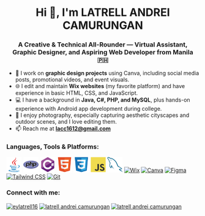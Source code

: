 <h1 align="center">Hi 👋, I'm LATRELL ANDREI CAMURUNGAN</h1>
<h3 align="center">A Creative & Technical All-Rounder — Virtual Assistant, Graphic Designer, and Aspiring Web Developer from Manila 🇵🇭</h3>

- 🎨 I work on **graphic design projects** using Canva, including social media posts, promotional videos, and event visuals.
- 🌐 I edit and maintain **Wix websites** (my favorite platform) and have experience in basic HTML, CSS, and JavaScript.
- 💻 I have a background in **Java, C#, PHP, and MySQL**, plus hands-on experience with Android app development during college.
- 📸 I enjoy photography, especially capturing aesthetic cityscapes and outdoor scenes, and I love editing them.
- 📫 Reach me at **lacc1612@gmail.com**

<h3 align="left">Languages, Tools & Platforms:</h3>
<p align="left">
  <!-- Java -->
  <a href="https://www.java.com" target="_blank"><img src="https://raw.githubusercontent.com/devicons/devicon/master/icons/java/java-original.svg" alt="Java" width="40" height="40"/></a>
  <!-- PHP -->
  <a href="https://www.php.net" target="_blank"><img src="https://raw.githubusercontent.com/devicons/devicon/master/icons/php/php-original.svg" alt="PHP" width="40" height="40"/></a>
  <!-- C# -->
  <a href="https://learn.microsoft.com/en-us/dotnet/csharp/" target="_blank"><img src="https://raw.githubusercontent.com/devicons/devicon/master/icons/csharp/csharp-original.svg" alt="C#" width="40" height="40"/></a>
  <!-- HTML -->
  <a href="https://www.w3schools.com/html/" target="_blank"><img src="https://raw.githubusercontent.com/devicons/devicon/master/icons/html5/html5-original.svg" alt="HTML5" width="40" height="40"/></a>
  <!-- CSS -->
  <a href="https://www.w3schools.com/css/" target="_blank"><img src="https://raw.githubusercontent.com/devicons/devicon/master/icons/css3/css3-original.svg" alt="CSS3" width="40" height="40"/></a>
  <!-- JavaScript -->
  <a href="https://developer.mozilla.org/en-US/docs/Web/JavaScript" target="_blank"><img src="https://raw.githubusercontent.com/devicons/devicon/master/icons/javascript/javascript-original.svg" alt="JavaScript" width="40" height="40"/></a>
  <!-- MySQL -->
  <a href="https://www.mysql.com/" target="_blank"><img src="https://raw.githubusercontent.com/devicons/devicon/master/icons/mysql/mysql-original.svg" alt="MySQL" width="40" height="40"/></a>
  <!-- Wix -->
  <a href="https://www.wix.com/" target="_blank"><img src="https://upload.wikimedia.org/wikipedia/commons/0/0c/Wix_logo.svg" alt="Wix" width="40" height="40"/></a>
  <!-- Canva -->
  <a href="https://www.canva.com/" target="_blank"><img src="https://upload.wikimedia.org/wikipedia/commons/thumb/3/3b/Canva_Logo.png/512px-Canva_Logo.png" alt="Canva" width="40" height="40"/></a>
  <!-- Figma -->
  <a href="https://www.figma.com/" target="_blank"><img src="https://www.vectorlogo.zone/logos/figma/figma-icon.svg" alt="Figma" width="40" height="40"/></a>
  <!-- Tailwind -->
  <a href="https://tailwindcss.com/" target="_blank"><img src="https://www.vectorlogo.zone/logos/tailwindcss/tailwindcss-icon.svg" alt="Tailwind CSS" width="40" height="40"/></a>
  <!-- Git -->
  <a href="https://git-scm.com/" target="_blank"><img src="https://www.vectorlogo.zone/logos/git-scm/git-scm-icon.svg" alt="Git" width="40" height="40"/></a>
</p>

<h3 align="left">Connect with me:</h3>
<p align="left">
<a href="https://twitter.com/eylatrell16" target="blank"><img align="center" src="https://raw.githubusercontent.com/rahuldkjain/github-profile-readme-generator/master/src/images/icons/Social/twitter.svg" alt="eylatrell16" height="30" width="40" /></a>
<a href="https://linkedin.com/in/latrell-andrei-camurungan" target="blank"><img align="center" src="https://raw.githubusercontent.com/rahuldkjain/github-profile-readme-generator/master/src/images/icons/Social/linked-in-alt.svg" alt="latrell andrei camurungan" height="30" width="40" /></a>
<a href="https://fb.com/latrellandrei" target="blank"><img align="center" src="https://raw.githubusercontent.com/rahuldkjain/github-profile-readme-generator/master/src/images/icons/Social/facebook.svg" alt="latrell andrei camurungan" height
